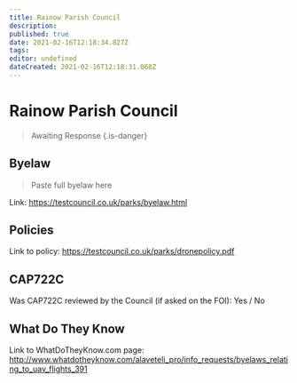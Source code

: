 ```yaml
---
title: Rainow Parish Council
description: 
published: true
date: 2021-02-16T12:18:34.827Z
tags: 
editor: undefined
dateCreated: 2021-02-16T12:18:31.068Z
---
```


# Rainow Parish Council
>  Awaiting Response
> {.is-danger}

## Byelaw
> Paste full byelaw here

Link:
https://testcouncil.co.uk/parks/byelaw.html

## Policies
Link to policy:
https://testcouncil.co.uk/parks/dronepolicy.pdf

## CAP722C

Was CAP722C reviewed by the Council (if asked on the FOI): Yes / No

## What Do They Know

Link to WhatDoTheyKnow.com page:
http://www.whatdotheyknow.com/alaveteli_pro/info_requests/byelaws_relating_to_uav_flights_391

